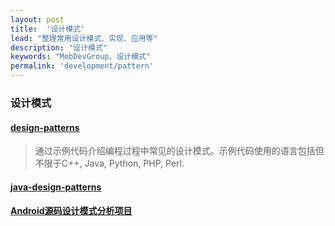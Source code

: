 ```yaml
---
layout: post
title:  '设计模式'
lead: "整理常用设计模式、实现、应用等"
description: "设计模式"
keywords: "MobDevGroup、设计模式"
permalink: 'development/pattern'
---
```


### 设计模式

#### [design-patterns](https://github.com/oxnz/design-patterns)
> 通过示例代码介绍编程过程中常见的设计模式。示例代码使用的语言包括但不限于C++, Java, Python, PHP, Perl.

#### [java-design-patterns](https://github.com/iluwatar/java-design-patterns)

#### [Android源码设计模式分析项目](https://github.com/simple-android-framework-exchange/android_design_patterns_analysis)
